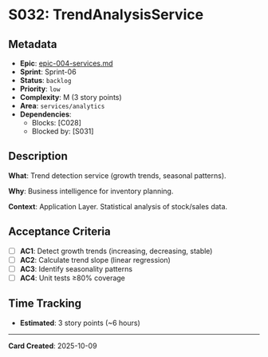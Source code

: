 # S032: TrendAnalysisService

## Metadata

- **Epic**: [epic-004-services.md](../../02_epics/epic-004-services.md)
- **Sprint**: Sprint-06
- **Status**: `backlog`
- **Priority**: `low`
- **Complexity**: M (3 story points)
- **Area**: `services/analytics`
- **Dependencies**:
    - Blocks: [C028]
    - Blocked by: [S031]

## Description

**What**: Trend detection service (growth trends, seasonal patterns).

**Why**: Business intelligence for inventory planning.

**Context**: Application Layer. Statistical analysis of stock/sales data.

## Acceptance Criteria

- [ ] **AC1**: Detect growth trends (increasing, decreasing, stable)
- [ ] **AC2**: Calculate trend slope (linear regression)
- [ ] **AC3**: Identify seasonality patterns
- [ ] **AC4**: Unit tests ≥80% coverage

## Time Tracking

- **Estimated**: 3 story points (~6 hours)

---
**Card Created**: 2025-10-09
